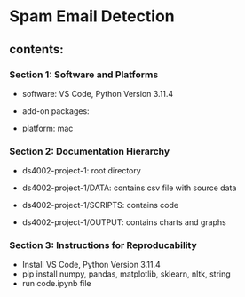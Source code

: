 # Spam Email Detection


## contents:


### Section 1: Software and Platforms

- software: VS Code, Python Version 3.11.4

- add-on packages: 

- platform: mac


### Section 2: Documentation Hierarchy

- ds4002-project-1: root directory

- ds4002-project-1/DATA: contains csv file with source data

- ds4002-project-1/SCRIPTS: contains code

- ds4002-project-1/OUTPUT: contains charts and graphs



### Section 3: Instructions for Reproducability

- Install VS Code, Python Version 3.11.4
- pip install numpy, pandas, matplotlib, sklearn, nltk, string
- run code.ipynb file
